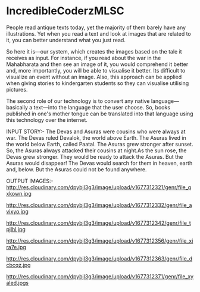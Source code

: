 # IncredibleCoderzMLSC
People read antique texts today, yet the majority of them barely have any illustrations. Yet when you read a text and look at images that are related to it, you can better understand what you just read.

So here it is—our system, which creates the images based on the tale it receives as input. For instance, if you read about the war in the Mahabharata and then see an image of it, you would comprehend it better and, more importantly, you will be able to visualise it better. Its difficult to visualize  an event without an image. Also, this approach can be applied when giving stories to kindergarten students so they can visualise utilising pictures.

The second role of our technology is to convert any native language—basically a text—into the language that the user choose. So, books published in one's mother tongue can be translated into that language using this technology over the internet.


INPUT STORY:- 
The Devas and Asuras were cousins who were always at war. The Devas ruled Devalok, the world above Earth. The Asuras lived in the world below Earth, called Paatal. The Asuras grew stronger after sunset. So, the Asuras always attacked their cousins at night.As the sun rose, the Devas grew stronger. They would be ready to attack the Asuras. But the Asuras would disappear! The Devas would search for them in heaven, earth and, below. But the Asuras could not be found anywhere.



OUTPUT IMAGES:- 
http://res.cloudinary.com/dpybjl3g3/image/upload/v1677312321/genr/file_qxkown.jpg

http://res.cloudinary.com/dpybjl3g3/image/upload/v1677312332/genr/file_avixyo.jpg

http://res.cloudinary.com/dpybjl3g3/image/upload/v1677312342/genr/file_tpjlhl.jpg

http://res.cloudinary.com/dpybjl3g3/image/upload/v1677312356/genr/file_xira7e.jpg

http://res.cloudinary.com/dpybjl3g3/image/upload/v1677312363/genr/file_dcbcqz.jpg

http://res.cloudinary.com/dpybjl3g3/image/upload/v1677312371/genr/file_xyaled.jpgs 
